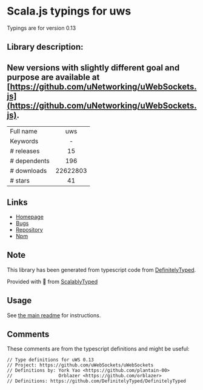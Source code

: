 
# Scala.js typings for uws

Typings are for version 0.13

## Library description:
## New versions with slightly different goal and purpose are available at [https://github.com/uNetworking/uWebSockets.js](https://github.com/uNetworking/uWebSockets.js).

|                    |                 |
| ------------------ | :-------------: |
| Full name          | uws |
| Keywords           | - |
| # releases         | 15 |
| # dependents       | 196 |
| # downloads        | 22622803 |
| # stars            | 41 |

## Links
- [Homepage](https://github.com/uNetworking/uWebSockets.js#readme)
- [Bugs](https://github.com/uNetworking/uWebSockets.js/issues)
- [Repository](https://github.com/uNetworking/uWebSockets.js)
- [Npm](https://www.npmjs.com/package/uws)
    


## Note
This library has been generated from typescript code from [DefinitelyTyped](https://definitelytyped.org).

Provided with :purple_heart: from [ScalablyTyped](https://github.com/oyvindberg/ScalablyTyped)

## Usage
See [the main readme](../../readme.md) for instructions.

## Comments

These comments are from the typescript definitions and might be useful:
```
// Type definitions for uWS 0.13
// Project: https://github.com/uWebSockets/uWebSockets
// Definitions by: York Yao <https://github.com/plantain-00>
//                 Orblazer <https://github.com/orblazer>
// Definitions: https://github.com/DefinitelyTyped/DefinitelyTyped

```

